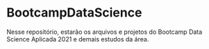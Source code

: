 # BootcampDataScience
Nesse repositório, estarão os arquivos e projetos do Bootcamp Data Science Aplicada 2021 e demais estudos da área.
